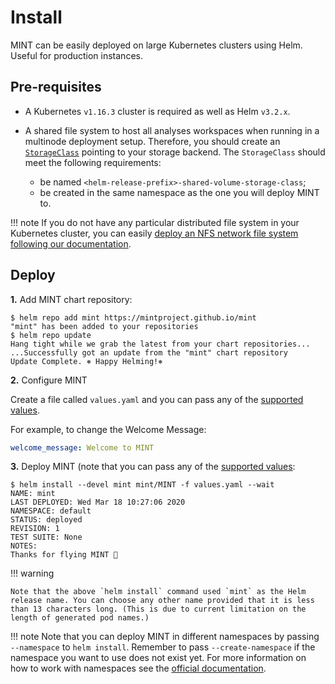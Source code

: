 # Install


MINT can be easily deployed on large Kubernetes clusters using Helm. Useful for production instances.

## Pre-requisites

- A Kubernetes `v1.16.3` cluster is required as well as Helm `v3.2.x`.

- A shared file system to host all analyses workspaces when running in a multinode deployment setup. Therefore, you should create an [`StorageClass`](https://kubernetes.io/docs/concepts/storage/storage-classes/#the-storageclass-resource) pointing to your storage backend. The `StorageClass` should meet the following requirements:
    - be named `<helm-release-prefix>-shared-volume-storage-class`;
    - be created in the same namespace as the one you will deploy MINT to.

!!! note
    If you do not have any particular distributed file system in your Kubernetes cluster, you can easily [deploy an NFS network file system following our documentation](../../../advanced-usage/storage-backends/nfs/).

## Deploy

**1.** Add MINT chart repository:

```console
$ helm repo add mint https://mintproject.github.io/mint      
"mint" has been added to your repositories
$ helm repo update
Hang tight while we grab the latest from your chart repositories...
...Successfully got an update from the "mint" chart repository
Update Complete. ⎈ Happy Helming!⎈
```

**2.** Configure MINT 

Create a file called `values.yaml` and you can pass any of the [supported values](https://github.com/mintproject/mint/tree/main/helm#readme).

For example, to change the Welcome Message:

```yaml
welcome_message: Welcome to MINT
```


**3.** Deploy MINT (note that you can pass any of the [supported values](https://github.com/mintproject/mint/tree/main/helm#readme):



```console
$ helm install --devel mint mint/MINT -f values.yaml --wait
NAME: mint 
LAST DEPLOYED: Wed Mar 18 10:27:06 2020
NAMESPACE: default
STATUS: deployed
REVISION: 1
TEST SUITE: None
NOTES:
Thanks for flying MINT 🚀
```

!!! warning

    Note that the above `helm install` command used `mint` as the Helm release name. You can choose any other name provided that it is less than 13 characters long. (This is due to current limitation on the length of generated pod names.)

!!! note
    Note that you can deploy MINT in different namespaces by passing `--namespace` to `helm install`. Remember to pass `--create-namespace` if the namespace you want to use does not exist yet. For more information on how to work with namespaces see the [official documentation](https://kubernetes.io/docs/concepts/overview/working-with-objects/namespaces/).

